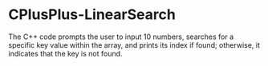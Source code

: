 # CPlusPlus-LinearSearch


The C++ code prompts the user to input 10 numbers, searches for a specific key value within the array, and prints its index if found; otherwise, it indicates that the key is not found.
